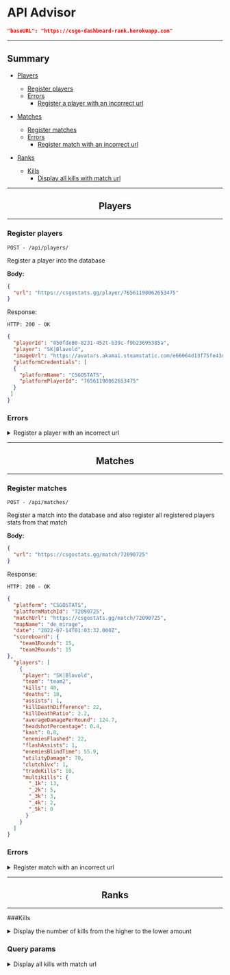# API Advisor

```json
"baseURL": "https://csgo-dashboard-rank.herokuapp.com"
```
---
## Summary
- [Players](#players)

  - [Register players](#register-players)
  - [Errors](#errors-players)
    - [Register a player with an incorrect url](#register-player-with-incorrect-url)
  
- [Matches](#matches)

  - [Register matches](#register-matches)
  - [Errors](#errors-matches)
    - [Register match with an incorrect url](#register-match-with-incorrect-url)

- [Ranks](#ranks)

  - [Kills](#rank-kills-sorted)
    - [Display all kills with match url](#rank-kills-match_url)


---
## <center>**Players** <a id="players"></a></center>
---

### Register players <a id="register-players"></a>

```
POST - /api/players/
```
Register a player into the database

**Body:**
```json
{
  "url": "https://csgostats.gg/player/76561198062653475"
}
```
Response:
```
HTTP: 200 - OK
```

```json
{
  "playerId": "850fde80-8231-452t-b39c-f9b23695385a",
  "player": "SK|Blavold",
  "imageUrl": "https://avatars.akamai.steamstatic.com/e66064d13f75fe43da64fce740ac29a217f9fd6a_full.jpg",
  "platformCredentials": [
  {
    "platformName": "CSGOSTATS",
    "platformPlayerId": "76561198062653475"
  }
 ]
}
```
### Errors<a id="errors-players"></a>

<a id="register-player-with-incorrect-url"></a>
<details>
<summary>Register a player with an incorrect url</summary>

**Body:**
```json
{
	"url": "https://csgostats.gg/matches/76561198382398436"
}
```
Response:
```
HTTP: 400 - BAD REQUEST
```
```json
{
	"status": "error",
	"code": 400,
	"message": {
		"error": "Invalid url received"
	}
}
```
</details>

---
## <center>**Matches** <a id="matches"></a></center>
---
### Register matches <a id="register-matches"></a>

```
POST - /api/matches/
```

Register a match into the database and also register all registered players stats from that match

**Body:**
```json
{
  "url": "https://csgostats.gg/match/72090725"
}
```
Response:
```
HTTP: 200 - OK
```
```json
{
  "platform": "CSGOSTATS",
  "platformMatchId": "72090725",
  "matchUrl": "https://csgostats.gg/match/72090725",
  "mapName": "de_mirage",
  "date": "2022-07-14T01:03:32.000Z",
  "scoreboard": {
    "team1Rounds": 15,
    "team2Rounds": 15
},
  "players": [
    {
     "player": "SK|Blavold",
     "team": "team2",
     "kills": 40,
     "deaths": 18,
     "assists": 1,
     "killDeathDifference": 22,
     "killDeathRatio": 2.2,
     "averageDamagePerRound": 124.7,
     "headshotPercentage": 0.4,
     "kast": 0.8,
     "enemiesFlashed": 22,
     "flashAssists": 1,
     "enemiesBlindTime": 55.9,
     "utilityDamage": 70,
     "clutch1vx": 1,
     "tradeKills": 10,
     "multikills": {
       "_1k": 13,
       "_2k": 5,
       "_3k": 3,
       "_4k": 2,
       "_5k": 0
      }
    }
  ]
}
```
### Errors<a id="errors-matches"></a>

<a id="register-match-with-incorrect-url"></a>
<details>
<summary>Register match with an incorrect url</summary>

**Body:**
```json
{
	"url": "https://csgostats.gg/matches/72090725"
}
```
Response:
```
HTTP: 400 - BAD REQUEST
```
```json
{
	"status": "error",
	"code": 400,
	"message": {
		"error": "Invalid url received"
	}
}
```
</details>

---
## <center>**Ranks** <a id="ranks"></a></center>
---

###Kills
<a id="rank-kills-sorted"></a>
<details>
<summary>Display the number of kills from the higher to the lower amount</summary>

```
GET - /api/ranks/kills/
```

Display the number of kills from all the registered players sorted from the higher to the lower amount

Response:
```
HTTP: 200 - OK
```
```json
[
  {
    "name": "SK|Blavold",
    "kills": 40,
  },
  {
    "name": "SK|Blavold",
    "kills": 40,
  },
  {
    "name": "SK|Blavold",
    "kills": 35,
  },
  {
    "name": "SK|Blavold",
    "kills": 33,
  },
  {
    "name": "Braves",
    "kills": 32,
  },
  {
    "name": "SK|Blavold",
    "kills": 32,
  },
  {
    "name": "SK|Blavold",
    "kills": 30,
  }
]
```
</details>

### Query params

<details>
<summary>Display all kills with match url</summary> <a id="rank-kills-match_url"></a>

```
GET - /api/ranks/kills/?match_url
```
Display the number of kills from all the registered players with a match url for the match that registered that amount of kills 

Response:
```
HTTP: 200 - OK
```
```json
[
  {
    "name": "SK|Blavold",
    "kills": 40,
    "matchUrl": "https://csgostats.gg/match/72090725"
  },
  {
    "name": "SK|Blavold",
    "kills": 40,
    "matchUrl": "https://csgostats.gg/match/52659096"
  },
  {
    "name": "SK|Blavold",
    "kills": 35,
    "matchUrl": "https://csgostats.gg/match/73079023"
  },
  {
    "name": "SK|Blavold",
    "kills": 33,
    "matchUrl": "https://csgostats.gg/match/58067130"
  },
  {
    "name": "Braves",
    "kills": 32,
    "matchUrl": "https://csgostats.gg/match/72965812"
  },
  {
    "name": "SK|Blavold",
    "kills": 32,
    "matchUrl": "https://csgostats.gg/match/58067113"
  },
  {
    "name": "SK|Blavold",
    "kills": 30,
    "matchUrl": "https://csgostats.gg/match/73434211"
  }
]
```
</details>

